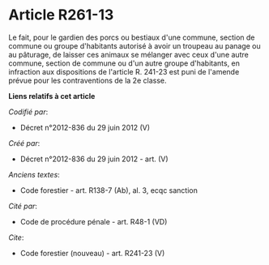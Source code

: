# Article R261-13

Le fait, pour le gardien des porcs ou bestiaux d'une commune, section de commune ou groupe d'habitants autorisé à avoir un
troupeau au panage ou au pâturage, de laisser ces animaux se mélanger avec ceux d'une autre commune, section de commune ou
d'un autre groupe d'habitants, en infraction aux dispositions de l'article R. 241-23 est puni de l'amende prévue pour les
contraventions de la 2e classe.

**Liens relatifs à cet article**

_Codifié par_:

  - Décret n°2012-836 du 29 juin 2012 (V)

_Créé par_:

  - Décret n°2012-836 du 29 juin 2012 - art. (V)

_Anciens textes_:

  - Code forestier - art. R138-7 (Ab), al. 3, ecqc sanction

_Cité par_:

  - Code de procédure pénale - art. R48-1 (VD)

_Cite_:

  - Code forestier (nouveau) - art. R241-23 (V)
